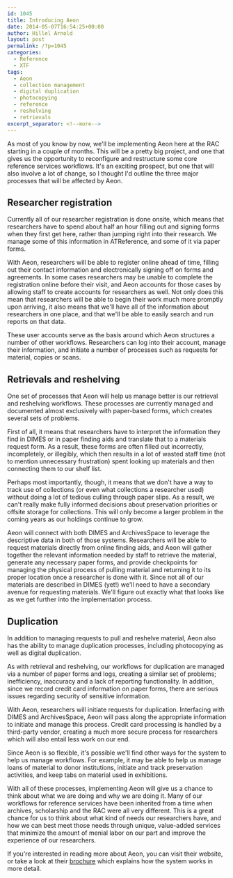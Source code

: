 ```yaml
---
id: 1045
title: Introducing Aeon
date: 2014-05-07T16:54:25+00:00
author: Hillel Arnold
layout: post
permalink: /?p=1045
categories:
  - Reference
  - XTF
tags:
  - Aeon
  - collection management
  - digital duplication
  - photocopying
  - reference
  - reshelving
  - retrievals
excerpt_separator: <!--more-->
---
```

As most of you know by now, we'll be implementing Aeon here at the RAC starting in a couple of months. This will be a pretty big project, and one that gives us the opportunity to reconfigure and restructure some core reference services workflows. It's an exciting prospect, but one that will also involve a lot of change, so I thought I'd outline the three major processes that will be affected by Aeon.<!--more-->

## Researcher registration

Currently all of our researcher registration is done onsite, which means that researchers have to spend about half an hour filling out and signing forms when they first get here, rather than jumping right into their research. We manage some of this information in ATReference, and some of it via paper forms.

With Aeon, researchers will be able to register online ahead of time, filling out their contact information and electronically signing off on forms and agreements. In some cases researchers may be unable to complete the registration online before their visit, and Aeon accounts for those cases by allowing staff to create accounts for researchers as well. Not only does this mean that researchers will be able to begin their work much more promptly upon arriving, it also means that we'll have all of the information about researchers in one place, and that we'll be able to easily search and run reports on that data.

These user accounts serve as the basis around which Aeon structures a number of other workflows. Researchers can log into their account, manage their information, and initiate a number of processes such as requests for material, copies or scans.

## Retrievals and reshelving

One set of processes that Aeon will help us manage better is our retrieval and reshelving workflows. These processes are currently managed and documented almost exclusively with paper-based forms, which creates several sets of problems.

First of all, it means that researchers have to interpret the information they find in DIMES or in paper finding aids and translate that to a materials request form. As a result, these forms are often filled out incorrectly, incompletely, or illegibly, which then results in a lot of wasted staff time (not to mention unnecessary frustration) spent looking up materials and then connecting them to our shelf list.

Perhaps most importantly, though, it means that we don't have a way to track use of collections (or even what collections a researcher used) without doing a lot of tedious culling through paper slips. As a result, we can't really make fully informed decisions about preservation priorities or offsite storage for collections. This will only become a larger problem in the coming years as our holdings continue to grow.

Aeon will connect with both DIMES and ArchivesSpace to leverage the descriptive data in both of those systems. Researchers will be able to request materials directly from online finding aids, and Aeon will gather together the relevant information needed by staff to retrieve the material, generate any necessary paper forms, and provide checkpoints for managing the physical process of pulling material and returning it to its proper location once a researcher is done with it. Since not all of our materials are described in DIMES (yet!) we'll need to have a secondary avenue for requesting materials. We'll figure out exactly what that looks like as we get further into the implementation process.

## Duplication

In addition to managing requests to pull and reshelve material, Aeon also has the ability to manage duplication processes, including photocopying as well as digital duplication.

As with retrieval and reshelving, our workflows for duplication are managed via a number of paper forms and logs, creating a similar set of problems; inefficiency, inaccuracy and a lack of reporting functionality. In addition, since we record credit card information on paper forms, there are serious issues regarding security of sensitive information.

With Aeon, researchers will initiate requests for duplication. Interfacing with DIMES and ArchivesSpace, Aeon will pass along the appropriate information to initiate and manage this process. Credit card processing is handled by a third-party vendor, creating a much more secure process for researchers which will also entail less work on our end.

Since Aeon is so flexible, it's possible we'll find other ways for the system to help us manage workflows. For example, it may be able to help us manage loans of material to donor institutions, initiate and track preservation activities, and keep tabs on material used in exhibitions.

With all of these processes, implementing Aeon will give us a chance to think about what we are doing and why we are doing it. Many of our workflows for reference services have been inherited from a time when archives, scholarship and the RAC were all very different. This is a great chance for us to think about what kind of needs our researchers have, and how we can best meet those needs through unique, value-added services that minimize the amount of menial labor on our part and improve the experience of our researchers.

If you're interested in reading more about Aeon, you can visit their website, or take a look at their [brochure](http://www.atlas-sys.com/products/aeon/downloads/10_112_aeon_broch_web.pdf) which explains how the system works in more detail.
